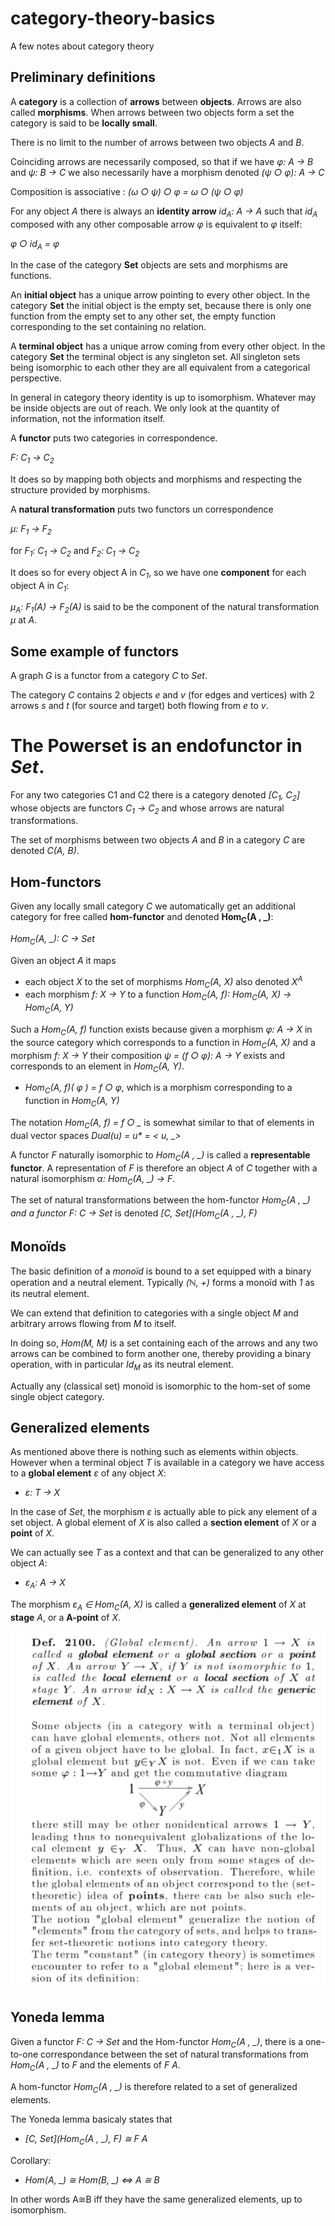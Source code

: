 # category-theory-basics
A few notes about category theory

## Preliminary definitions

A __category__ is a collection of __arrows__ between __objects__. Arrows are also called __morphisms__.
When arrows between two objects form a set the category is said to be __locally small__.

There is no limit to the number of arrows between two objects _A_ and _B_.

Coinciding arrows are necessarily composed, so that if we have _φ: A → B_ and _ψ: B → C_ 
we also necessarily have a morphism denoted _(ψ ○ φ): A → C_

Composition is associative : _(ω ○ ψ) ○ φ = ω ○ (ψ ○ φ)_

For any object *A* there is always an __identity arrow__ *id<sub>A</sub>: A → A* such that *id<sub>A</sub>* 
composed with any other composable arrow _φ_ is equivalent to _φ_ itself:

_φ ○ id<sub>A</sub> = φ_

In the case of the category __Set__ objects are sets and morphisms are functions.

An __initial object__ has a unique arrow pointing to every other object. In the category __Set__ the initial object is the empty set, 
because there is only one function from the empty set to any other set, the empty function corresponding to the set containing no relation.

A __terminal object__ has a unique arrow coming from every other object. In the category __Set__ the terminal object is any singleton set.
All singleton sets being isomorphic to each other they are all equivalent from a categorical perspective.

In general in category theory identity is up to isomorphism. Whatever may be inside objects are out of reach.
We only look at the quantity of information, not the information itself.

A __functor__ puts two categories in correspondence.

_F: C<sub>1</sub> → C<sub>2</sub>_

It does so by mapping both objects and morphisms and respecting the structure provided by morphisms.

A __natural transformation__ puts two functors un correspondence

_μ: F<sub>1</sub> → F<sub>2</sub>_

for _F<sub>1</sub>: C<sub>1</sub> → C<sub>2</sub>_ and _F<sub>2</sub>: C<sub>1</sub> → C<sub>2</sub>_

It does so for every object A in _C<sub>1</sub>_, so we have one __component__ for each object A in _C<sub>1</sub>_:

_μ<sub>A</sub>: F<sub>1</sub>(A) → F<sub>2</sub>(A)_ 
is said to be the component of the natural transformation _μ_ at _A_.

## Some example of functors
A graph _G_ is a functor from a category _C_ to _Set_.

The category _C_ contains 2 objects _e_ and _v_ (for edges and vertices) 
with 2 arrows _s_ and _t_ (for source and target) both flowing from _e_ to _v_.

The Powerset is an endofunctor in _Set_.
=======
For any two categories C1 and C2 there is a category denoted _[C<sub>1</sub>, C<sub>2</sub>]_ whose objects are functors _C<sub>1</sub> → C<sub>2</sub>_ 
and whose arrows are natural transformations.

The set of morphisms between two objects _A_ and _B_ in a category _C_ are denoted _C(A, B)_.

## Hom-functors
Given any locally small category _C_ we automatically get an additional category for free 
called __hom-functor__ and denoted __Hom<sub>C</sub>(A , \_)__:

_Hom<sub>C</sub>(A, \_): C → Set_

Given an object _A_ it maps
  - each object _X_ to the set of morphisms _Hom<sub>C</sub>(A, X)_ also denoted _X<sup>A</sup>_
  - each morphism _f: X → Y_ to a function _Hom<sub>C</sub>(A, f): Hom<sub>C</sub>(A, X) → Hom<sub>C</sub>(A, Y)_
    
Such a _Hom<sub>C</sub>(A, f)_ function exists because given a morphism _φ: A → X_ in the source category which corresponds to 
a function in _Hom<sub>C</sub>(A, X)_ and a morphism _f: X → Y_ 
their composition _ψ = (f ○ φ): A → Y_ exists and corresponds to an element in _Hom<sub>C</sub>(A, Y)_.

  - _Hom<sub>C</sub>(A, f)( φ ) = f ○ φ_, which is a morphism corresponding to a function in _Hom<sub>C</sub>(A, Y)_

The notation *Hom<sub>C</sub>(A, f) = f ○ \_* is somewhat similar to that of elements in dual vector spaces *Dual(u) = u\* = < u, _>*

A functor _F_ naturally isomorphic to _Hom<sub>C</sub>(A , \_)_ is called a __representable functor__.
A representation of _F_ is therefore an object _A_ of _C_ together with a natural isomorphism 
_α: Hom<sub>C</sub>(A, \_) → F_.

The set of natural transformations between the hom-functor *Hom<sub>C</sub>(A , \_) and a functor _F: C → Set_* 
is denoted _[C, Set](Hom<sub>C</sub>(A , \_), F)_

## Monoïds

The basic definition of a _monoïd_ is bound to a set equipped with a binary operation and a neutral element.
Typically _(ℕ, +)_ forms a monoïd with _1_ as its neutral element.

We can extend that definition to categories with a single object _M_ and arbitrary arrows flowing from _M_ to itself.

In doing so, _Hom(M, M)_ is a set containing each of the arrows and any two arrows can be combined to form another one,
thereby providing a binary operation, with in particular _Id<sub>M</sub>_ as its neutral element.

Actually any (classical set) monoïd is isomorphic to the hom-set of some single object category.

## Generalized elements

As mentioned above there is nothing such as elements within objects.
However when a terminal object _T_ is available in a category we have access to a __global element__ _ε_ of any object _X_:

- _ε: T → X_

In the case of _Set_, the morphism _ε_ is actually able to pick any element of a set object. A global element of _X_ is also called a __section element__ of _X_ or a __point__ of _X_.

We can actually see _T_ as a context and that can be generalized to any other object _A_:

- _ε<sub>A</sub>: A → X_

The morphism _ε<sub>A</sub> ∈ Hom<sub>C</sub>(A, X)_ is called a __generalized element__ of _X_ at __stage__ _A_,
or a __A-point__ of _X_.

![Handbook of Mathematics, Thierry de Vialar](/global-element.png)

## Yoneda lemma

Given a functor _F: C → Set_ and the Hom-functor _Hom<sub>C</sub>(A , \_)_, there is a one-to-one correspondance between
the set of natural transformations from _Hom<sub>C</sub>(A , \_)_ to _F_ and the elements of _F A_.

A hom-functor _Hom<sub>C</sub>(A , \_)_ is therefore related to a set of generalized elements.

The Yoneda lemma basicaly states that

- _[C, Set](Hom<sub>C</sub>(A , \_), F) ≅ F A_

Corollary:
- _Hom(A, \_) ≅ Hom(B, \_) ⇔ A ≅ B_
    
In other words A≅B iff they have the same generalized elements, up to isomorphism.
